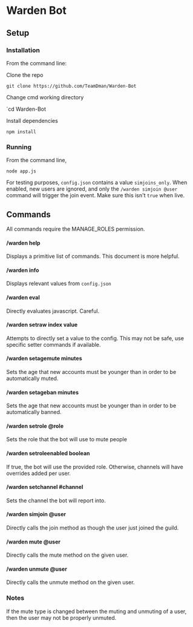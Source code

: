 # Warden Bot

## Setup

### Installation

From the command line:

Clone the repo

`git clone https://github.com/TeamDman/Warden-Bot`

Change cmd working directory

`cd Warden-Bot

Install dependencies

`npm install`

### Running

From the command line,

`node app.js`

For testing purposes, `config.json` contains a value `simjoins_only`.
When enabled, new users are ignored, and only the `/warden simjoin @user` command will trigger the join event.
Make sure this isn't `true` when live.

## Commands

All commands require the MANAGE_ROLES permission.

#### /warden help

Displays a primitive list of commands. 
This document is more helpful.

#### /warden info
Displays relevant values from `config.json`

#### /warden eval
Directly evaluates javascript. Careful.

#### /warden setraw index value
Attempts to directly set a value to the config.
This may not be safe, use specific setter commands if available.

#### /warden setagemute minutes
Sets the age that new accounts must be younger than in order to be automatically muted.

#### /warden setageban minutes
Sets the age that new accounts must be younger than in order to be automatically banned.

#### /warden setrole @role
Sets the role that the bot will use to mute people

#### /warden setroleenabled boolean
If true, the bot will use the provided role. Otherwise, channels will have overrides added per user.

#### /warden setchannel #channel
Sets the channel the bot will report into.

#### /warden simjoin @user
Directly calls the join method as though the user just joined the guild.

#### /warden mute @user
Directly calls the mute method on the given user.

#### /warden unmute @user
Directly calls the unmute method on the given user.

### Notes
If the mute type is changed between the muting and unmuting of a user, then the user may not be properly unmuted.


